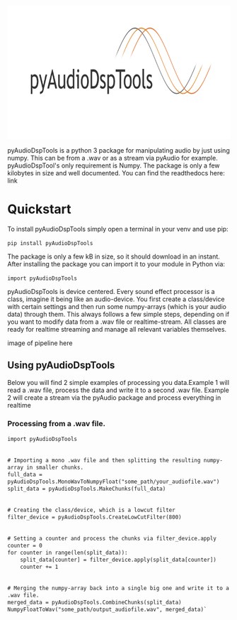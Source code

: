 <img src="https://raw.githubusercontent.com/ArjaanAuinger/pyaudiodsptools/master/Logo.png?token=ABCXOYG7HP6NFYXGLIRPGQ275XZYI" alt="pyAudioDspTools_Logo" width="800" height="300"/>

pyAudioDspTools is a python 3 package for manipulating audio by just using numpy. This can be from a .wav or as a stream via pyAudio for example. pyAudioDspTool's only requirement is Numpy. The package is only a few kilobytes in size and well documented. You can find the readthedocs here: link

# Quickstart

To install pyAudioDspTools simply open a terminal in your venv and use pip:

  `pip install pyAudioDspTools`

The package is only a few kB in size, so it should download in an instant. After installing the package you can import it to your module in Python via:

  `import pyAudioDspTools`

pyAudioDspTools is device centered. Every sound effect processor is a class, imagine it being like an audio-device. You first create a class/device with certain settings and then run some numpy-arrays (which is your audio data) through them. This always follows a few simple steps, depending on if you want to modify data from a .wav file or realtime-stream. All classes are ready for realtime streaming and manage all relevant variables themselves.

image of pipeline here


## Using pyAudioDspTools

Below you will find 2 simple examples of processing you data.Example 1 will read a .wav
file, process the data and write it to a second .wav file. Example 2 will create a stream via the
pyAudio package and process everything in realtime


### Processing from a .wav file.


    import pyAudioDspTools


    # Importing a mono .wav file and then splitting the resulting numpy-array in smaller chunks.
    full_data = pyAudioDspTools.MonoWavToNumpyFloat("some_path/your_audiofile.wav")
    split_data = pyAudioDspTools.MakeChunks(full_data)


    # Creating the class/device, which is a lowcut filter
    filter_device = pyAudioDspTools.CreateLowCutFilter(800)


    # Setting a counter and process the chunks via filter_device.apply
    counter = 0
    for counter in range(len(split_data)):
        split_data[counter] = filter_device.apply(split_data[counter])
        counter += 1


    # Merging the numpy-array back into a single big one and write it to a .wav file.
    merged_data = pyAudioDspTools.CombineChunks(split_data)
    NumpyFloatToWav("some_path/output_audiofile.wav", merged_data)`



